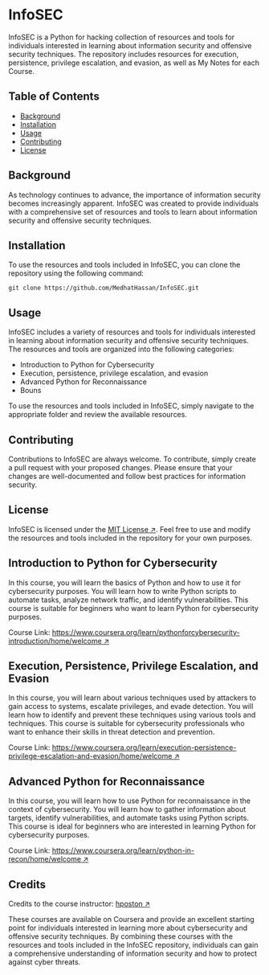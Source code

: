 # InfoSEC

InfoSEC is a Python for hacking collection of resources and tools for individuals interested in learning about information security and offensive security techniques. The repository includes resources for execution, persistence, privilege escalation, and evasion, as well as My Notes for each Course.

## Table of Contents

- [Background](#background)
- [Installation](#installation)
- [Usage](#usage)
- [Contributing](#contributing)
- [License](#license)

## Background

As technology continues to advance, the importance of information security becomes increasingly apparent. InfoSEC was created to provide individuals with a comprehensive set of resources and tools to learn about information security and offensive security techniques.

## Installation

To use the resources and tools included in InfoSEC, you can clone the repository using the following command:

```
git clone https://github.com/MedhatHassan/InfoSEC.git
```

## Usage

InfoSEC includes a variety of resources and tools for individuals interested in learning about information security and offensive security techniques. The resources and tools are organized into the following categories:

- Introduction to Python for Cybersecurity 
- Execution, persistence, privilege escalation, and evasion
- Advanced Python for Reconnaissance
- Bouns

To use the resources and tools included in InfoSEC, simply navigate to the appropriate folder and review the available resources.

## Contributing

Contributions to InfoSEC are always welcome. To contribute, simply create a pull request with your proposed changes. Please ensure that your changes are well-documented and follow best practices for information security.

## License

InfoSEC is licensed under the [MIT License ↗](https://github.com/MedhatHassan/InfoSEC/blob/main/LICENSE). Feel free to use and modify the resources and tools included in the repository for your own purposes.


## Introduction to Python for Cybersecurity 

In this course, you will learn the basics of Python and how to use it for cybersecurity purposes. You will learn how to write Python scripts to automate tasks, analyze network traffic, and identify vulnerabilities. This course is suitable for beginners who want to learn Python for cybersecurity purposes.

Course Link: [https://www.coursera.org/learn/pythonforcybersecurity-introduction/home/welcome ↗](https://www.coursera.org/learn/pythonforcybersecurity-introduction/home/welcome) 


## Execution, Persistence, Privilege Escalation, and Evasion

In this course, you will learn about various techniques used by attackers to gain access to systems, escalate privileges, and evade detection. You will learn how to identify and prevent these techniques using various tools and techniques. This course is suitable for cybersecurity professionals who want to enhance their skills in threat detection and prevention.

Course Link: [https://www.coursera.org/learn/execution-persistence-privilege-escalation-and-evasion/home/welcome ↗](https://www.coursera.org/learn/execution-persistence-privilege-escalation-and-evasion/home/welcome) 


## Advanced Python for Reconnaissance

In this course, you will learn how to use Python for reconnaissance in the context of cybersecurity. You will learn how to gather information about targets, identify vulnerabilities, and automate tasks using Python scripts. This course is ideal for beginners who are interested in learning Python for cybersecurity purposes.

Course Link: [https://www.coursera.org/learn/python-in-recon/home/welcome ↗](https://www.coursera.org/learn/python-in-recon/home/welcome) 

## Credits
Credits to the course instructor: [hposton ↗](https://github.com/hposton)

These courses are available on Coursera and provide an excellent starting point for individuals interested in learning more about cybersecurity and offensive security techniques. By combining these courses with the resources and tools included in the InfoSEC repository, individuals can gain a comprehensive understanding of information security and how to protect against cyber threats.
